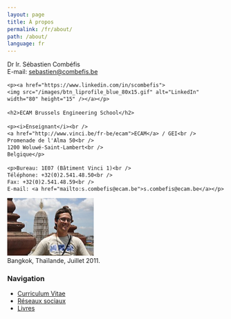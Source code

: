```yaml
---
layout: page
title: À propos
permalink: /fr/about/
path: /about/
language: fr
---
```


<div class="page-col-wrapper">
  <div class="page-col page-col-1">
    <p>Dr Ir. Sébastien Combéfis<br />
    E-mail: <a href="mailto:sebastien@combefis.be">sebastien@combefis.be</a></p>

    <p><a href="https://www.linkedin.com/in/scombefis">
    <img src="/images/btn_liprofile_blue_80x15.gif" alt="LinkedIn"
    width="80" height="15" /></a></p>

    <h2>ECAM Brussels Engineering School</h2>

    <p><i>Enseignant</i><br />
    <a href="http://www.vinci.be/fr-be/ecam">ECAM</a> / GEI<br />
    Promenade de l'Alma 50<br />
    1200 Woluwé-Saint-Lambert<br />
    Belgique</p>

    <p>Bureau: 1E07 (Bâtiment Vinci 1)<br />
    Téléphone: +32(0)2.541.48.50<br />
    Fax: +32(0)2.541.48.59<br />
    E-mail: <a href="mailto:s.combefis@ecam.be">s.combefis@ecam.be</a></p>
  </div>
  <div class="page-col page-col-2">
    <p><img src="/images/bangkok.jpg" alt="Bangkok, Thaïland, Juillet 2011."
    width="200" height="133" /><br />
    Bangkok, Thaïlande, Juillet 2011.</p>
    <h3>Navigation</h3>
    <ul class="navigation">
      <li><a href="/fr/about/cv/">Curriculum Vitae</a></li>
      <li><a href="/fr/about/socialnetworks/">Réseaux sociaux</a></li>
      <li><a href="/fr/about/books/">Livres</a></li>
    </ul>
  </div>
</div>
